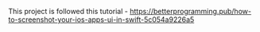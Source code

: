 This project is followed this tutorial - https://betterprogramming.pub/how-to-screenshot-your-ios-apps-ui-in-swift-5c054a9226a5